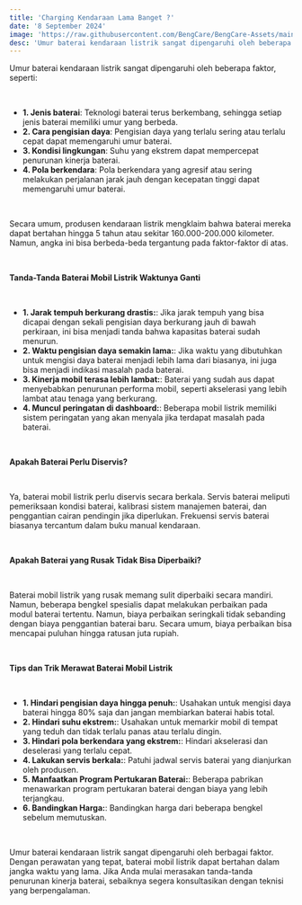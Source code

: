 ```yaml
---
title: 'Charging Kendaraan Lama Banget ?'
date: '8 September 2024'
image: 'https://raw.githubusercontent.com/BengCare/BengCare-Assets/main/articles/4/baterai.jpg'
desc: 'Umur baterai kendaraan listrik sangat dipengaruhi oleh beberapa faktor, seperti: Jenis baterai: Teknologi baterai terus berkembang, sehingga setiap jenis baterai memiliki umur yang berbeda.'
---
```


Umur baterai kendaraan listrik sangat dipengaruhi oleh beberapa faktor, seperti:

&nbsp;&nbsp;

- **1. Jenis baterai**: Teknologi baterai terus berkembang, sehingga setiap jenis baterai memiliki umur yang berbeda.
- **2. Cara pengisian daya**: Pengisian daya yang terlalu sering atau terlalu cepat dapat memengaruhi umur baterai.
- **3. Kondisi lingkungan**: Suhu yang ekstrem dapat mempercepat penurunan kinerja baterai.
- **4. Pola berkendara**: Pola berkendara yang agresif atau sering melakukan perjalanan jarak jauh dengan kecepatan tinggi dapat memengaruhi umur baterai.

&nbsp;&nbsp;

Secara umum, produsen kendaraan listrik mengklaim bahwa baterai mereka dapat bertahan hingga 5 tahun atau sekitar 160.000-200.000 kilometer. Namun, angka ini bisa berbeda-beda tergantung pada faktor-faktor di atas.

&nbsp;&nbsp;

**Tanda-Tanda Baterai Mobil Listrik Waktunya Ganti**

&nbsp;&nbsp;

- **1. Jarak tempuh berkurang drastis:**: Jika jarak tempuh yang bisa dicapai dengan sekali pengisian daya berkurang jauh di bawah perkiraan, ini bisa menjadi tanda bahwa kapasitas baterai sudah menurun.
- **2. Waktu pengisian daya semakin lama:**: Jika waktu yang dibutuhkan untuk mengisi daya baterai menjadi lebih lama dari biasanya, ini juga bisa menjadi indikasi masalah pada baterai.
- **3. Kinerja mobil terasa lebih lambat:**: Baterai yang sudah aus dapat menyebabkan penurunan performa mobil, seperti akselerasi yang lebih lambat atau tenaga yang berkurang.
- **4. Muncul peringatan di dashboard:**: Beberapa mobil listrik memiliki sistem peringatan yang akan menyala jika terdapat masalah pada baterai.

&nbsp;&nbsp;

**Apakah Baterai Perlu Diservis?**

&nbsp;&nbsp;

Ya, baterai mobil listrik perlu diservis secara berkala. Servis baterai meliputi pemeriksaan kondisi baterai, kalibrasi sistem manajemen baterai, dan penggantian cairan pendingin jika diperlukan. Frekuensi servis baterai biasanya tercantum dalam buku manual kendaraan.

&nbsp;&nbsp;

**Apakah Baterai yang Rusak Tidak Bisa Diperbaiki?**

&nbsp;&nbsp;

Baterai mobil listrik yang rusak memang sulit diperbaiki secara mandiri. Namun, beberapa bengkel spesialis dapat melakukan perbaikan pada modul baterai tertentu. Namun, biaya perbaikan seringkali tidak sebanding dengan biaya penggantian baterai baru. Secara umum, biaya perbaikan bisa mencapai puluhan hingga ratusan juta rupiah.

&nbsp;&nbsp;

**Tips dan Trik Merawat Baterai Mobil Listrik**

&nbsp;&nbsp;

- **1. Hindari pengisian daya hingga penuh:**: Usahakan untuk mengisi daya baterai hingga 80% saja dan jangan membiarkan baterai habis total.
- **2. Hindari suhu ekstrem:**: Usahakan untuk memarkir mobil di tempat yang teduh dan tidak terlalu panas atau terlalu dingin.
- **3. Hindari pola berkendara yang ekstrem:**: Hindari akselerasi dan deselerasi yang terlalu cepat.
- **4. Lakukan servis berkala:**: Patuhi jadwal servis baterai yang dianjurkan oleh produsen.
- **5. Manfaatkan Program Pertukaran Baterai:**: Beberapa pabrikan menawarkan program pertukaran baterai dengan biaya yang lebih terjangkau.
- **6. Bandingkan Harga:**: Bandingkan harga dari beberapa bengkel sebelum memutuskan.

&nbsp;&nbsp;

Umur baterai kendaraan listrik sangat dipengaruhi oleh berbagai faktor. Dengan perawatan yang tepat, baterai mobil listrik dapat bertahan dalam jangka waktu yang lama. Jika Anda mulai merasakan tanda-tanda penurunan kinerja baterai, sebaiknya segera konsultasikan dengan teknisi yang berpengalaman.